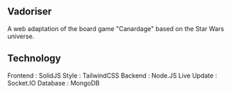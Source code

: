 ## Vadoriser
A web adaptation of the board game "Canardage" based on the Star Wars universe.

## Technology
Frontend : SolidJS
Style : TailwindCSS
Backend : Node.JS
Live Update : Socket.IO
Database : MongoDB